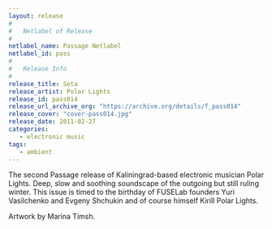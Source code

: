 ```yaml
---
layout: release
#
#   Netlabel of Release
#
netlabel_name: Passage Netlabel
netlabel_id: pass
#
#   Release Info
#
release_title: Sota
release_artist: Polar Lights
release_id: pass014
release_url_archive_org: "https://archive.org/details/f_pass014"
release_cover: "cover-pass014.jpg"
release_date: 2011-02-27
categories:
   - electronic music
tags:
   - ambient
---
```

The second Passage release of Kaliningrad-based electronic musician Polar Lights. Deep, slow and soothing soundscape of the outgoing but still ruling winter. This issue is timed to the birthday of FUSELab founders Yuri Vasilchenko and Evgeny Shchukin and of course himself Kirill Polar Lights.

Artwork by Marina Timsh.




